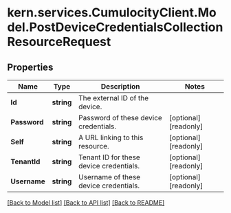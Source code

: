 # kern.services.CumulocityClient.Model.PostDeviceCredentialsCollectionResourceRequest

## Properties

Name | Type | Description | Notes
------------ | ------------- | ------------- | -------------
**Id** | **string** | The external ID of the device. | 
**Password** | **string** | Password of these device credentials. | [optional] [readonly] 
**Self** | **string** | A URL linking to this resource. | [optional] [readonly] 
**TenantId** | **string** | Tenant ID for these device credentials. | [optional] [readonly] 
**Username** | **string** | Username of these device credentials. | [optional] [readonly] 

[[Back to Model list]](../README.md#documentation-for-models) [[Back to API list]](../README.md#documentation-for-api-endpoints) [[Back to README]](../README.md)

